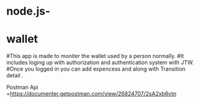 # node.js-

# wallet

#This app is made to moniter the wallet used by a person normally.
#It includes loging up with authorization and authentication system with JTW.
#Once you logged in you can add expencess and along with Transition detail .

Postman Api =https://documenter.getpostman.com/view/26824707/2sA2xb6vtn
